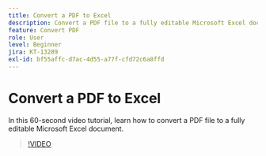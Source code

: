 ```yaml
---
title: Convert a PDF to Excel
description: Convert a PDF file to a fully editable Microsoft Excel document
feature: Convert PDF
role: User
level: Beginner
jira: KT-13289
exl-id: bf55affc-d7ac-4d55-a77f-cfd72c6a8ffd
---
```

# Convert a PDF to Excel

In this 60-second video tutorial, learn how to convert a PDF file to a fully editable Microsoft Excel document.

>[!VIDEO](https://video.tv.adobe.com/v/3409908?quality=12&learn=on&hidetitle=true)
